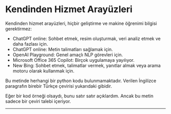 # Kendinden Hizmet Arayüzleri

Kendinden hizmet arayüzleri, hiçbir geliştirme ve makine öğrenimi bilgisi gerektirmez: 
- ChatGPT online: Sohbet etmek, resim oluşturmak, veri analiz etmek ve daha fazlası için. 
- ChatGPT online: Metin talimatları sağlamak için. 
- OpenAI Playground: Genel amaçlı NLP görevleri için. 
- Microsoft Office 365 Copilot: Birçok uygulamaya yayılıyor. 
- New Bing: Sohbet etmek, talimatlar vermek, yanıtlar almak veya arama motoru olarak kullanmak için.

Bu metinde herhangi bir python kodu bulunmamaktadır. Verilen İngilizce paragrafın birebir Türkçe çevirisi yukarıdaki gibidir. 

Eğer bir kod örneği olsaydı, bunu satır satır açıklardım. Ancak bu metin sadece bir çeviri talebi içeriyor.

---

